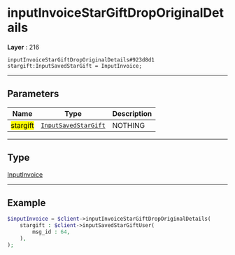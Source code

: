 # inputInvoiceStarGiftDropOriginalDetails

**Layer** : 216

```tl
inputInvoiceStarGiftDropOriginalDetails#923d8d1 stargift:InputSavedStarGift = InputInvoice;
```

---

## Parameters

| Name | Type | Description |
| :---: | :---: | :--- |
| <mark>stargift</mark> | [`InputSavedStarGift`](type/InputSavedStarGift) | NOTHING |

---

## Type

[InputInvoice](type/InputInvoice)

---

## Example

```php
$inputInvoice = $client->inputInvoiceStarGiftDropOriginalDetails(
	stargift : $client->inputSavedStarGiftUser(
		msg_id : 64,
	),
);
```